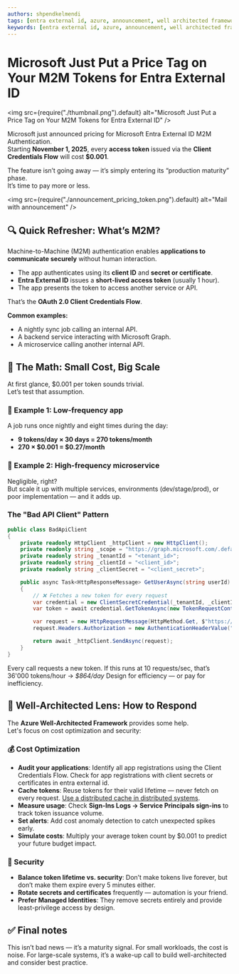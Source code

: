 ```yaml
---
authors: shpendkelmendi
tags: [entra external id, azure, announcement, well architected framework]
keywords: [entra external id, azure, announcement, well architected framework, pricing, token, access token]
---
```


# Microsoft Just Put a Price Tag on Your M2M Tokens for Entra External ID

<img src={require("./thumbnail.png").default} alt="Microsoft Just Put a Price Tag on Your M2M Tokens for Entra External ID" />

Microsoft just announced pricing for Microsoft Entra External ID M2M Authentication.  
Starting **November 1, 2025**, every **access token** issued via the **Client Credentials Flow** will cost **$0.001**.

The feature isn’t going away — it’s simply entering its “production maturity” phase.  
It’s time to pay more or less.

<!-- truncate -->

<img src={require("./announcement_pricing_token.png").default} alt="Mail with announcement" />

## 🔍 Quick Refresher: What’s M2M?

Machine-to-Machine (M2M) authentication enables **applications to communicate securely** without human interaction.

- The app authenticates using its **client ID** and **secret or certificate**.  
- **Entra External ID** issues a **short-lived access token** (usually 1 hour).  
- The app presents the token to access another service or API.  

That’s the **OAuth 2.0 Client Credentials Flow**.

**Common examples:**

- A nightly sync job calling an internal API.  
- A backend service interacting with Microsoft Graph.  
- A microservice calling another internal API.

## 💸 The Math: Small Cost, Big Scale

At first glance, $0.001 per token sounds trivial.  
Let’s test that assumption.

### 🧩 Example 1: Low-frequency app

A job runs once nightly and eight times during the day:

- **9 tokens/day × 30 days = 270 tokens/month**  
- **270 × $0.001 = $0.27/month**

### 🔁 Example 2: High-frequency microservice

Negligible, right?  
But scale it up with multiple services, environments (dev/stage/prod), or poor implementation — and it adds up.

### The "Bad API Client" Pattern

```csharp
public class BadApiClient
{
    private readonly HttpClient _httpClient = new HttpClient();
    private readonly string _scope = "https://graph.microsoft.com/.default";
    private readonly string _tenantId = "<tenant_id>";
    private readonly string _clientId = "<client_id>";
    private readonly string _clientSecret = "<client_secret>";

    public async Task<HttpResponseMessage> GetUserAsync(string userId)
    {
        // ❌ Fetches a new token for every request
        var credential = new ClientSecretCredential(_tenantId, _clientId, _clientSecret);
        var token = await credential.GetTokenAsync(new TokenRequestContext(new[] { _scope }));

        var request = new HttpRequestMessage(HttpMethod.Get, $"https://graph.microsoft.com/v1.0/users/{userId}");
        request.Headers.Authorization = new AuthenticationHeaderValue("Bearer", token.Token);

        return await _httpClient.SendAsync(request);
    }
}
```

Every call requests a new token.
If this runs at 10 requests/sec, that’s 36'000 tokens/hour -> *$864/day*
Design for efficiency — or pay for inefficiency.  

## 🧭 Well-Architected Lens: How to Respond

The **Azure Well-Architected Framework** provides some help.  
Let's focus on cost optimization and security:

### 💰 Cost Optimization

- **Audit your applications**: Identify all app registrations using the Client Credentials Flow. Check for app registrations with client secrets or certificates in entra external id.  
- **Cache tokens**: Reuse tokens for their valid lifetime — never fetch on every request. [Use a distributed cache in distributed systems](https://learn.microsoft.com/en-us/entra/msal/dotnet/acquiring-tokens/web-apps-apis/client-credential-flows#avoid-requesting-new-tokens-on-each-machine-of-a-distributed-service).  
- **Measure usage**: Check **Sign-Ins Logs -> Service Principals sign-ins** to track token issuance volume.  
- **Set alerts**: Add cost anomaly detection to catch unexpected spikes early.  
- **Simulate costs**: Multiply your average token count by $0.001 to predict your future budget impact.

### 🔐 Security

- **Balance token lifetime vs. security**: Don’t make tokens live forever, but don’t make them expire every 5 minutes either.  
- **Rotate secrets and certificates** frequently — automation is your friend.  
- **Prefer Managed Identities**: They remove secrets entirely and provide least-privilege access by design.  

## ✅ Final notes

This isn’t bad news — it’s a maturity signal.
For small workloads, the cost is noise.
For large-scale systems, it’s a wake-up call to build well-architected and consider best practice.  



